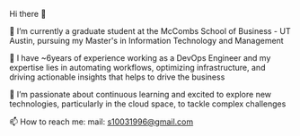 Hi there 👋

🔭 I’m currently a graduate student at the McCombs School of Business - UT Austin, pursuing my Master's in Information Technology and Management

💬 I have ~6years of experience working as a DevOps Engineer and my expertise lies in automating workflows, optimizing infrastructure, and driving actionable insights that helps to drive the business

🌱  I’m passionate about continuous learning and excited to explore new technologies, particularly in the cloud space, to tackle complex challenges

📫 How to reach me: mail: s10031996@gmail.com
